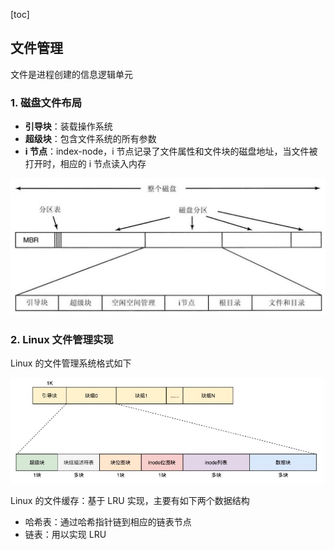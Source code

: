 [toc]



## 文件管理

文件是进程创建的信息逻辑单元

###  1. 磁盘文件布局

- **引导块**：装载操作系统
- **超级块**：包含文件系统的所有参数
- **i 节点**：index-node，i 节点记录了文件属性和文件块的磁盘地址，当文件被打开时，相应的 i 节点读入内存

![avatar](img/磁盘布局.jpg)



### 2. Linux 文件管理实现

Linux 的文件管理系统格式如下

![avatar](img/linux文件系统.jpg)



Linux 的文件缓存：基于 LRU 实现，主要有如下两个数据结构

- 哈希表：通过哈希指针链到相应的链表节点
- 链表：用以实现 LRU 

